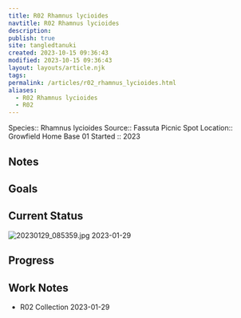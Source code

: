 ```yaml
---
title: R02 Rhamnus lycioides
navtitle: R02 Rhamnus lycioides
description: 
publish: true
site: tangledtanuki
created: 2023-10-15 09:36:43
modified: 2023-10-15 09:36:43
layout: layouts/article.njk
tags: 
permalink: /articles/r02_rhamnus_lycioides.html
aliases:
  - R02 Rhamnus lycioides
  - R02
---
```


Species:: Rhamnus lycioides
Source:: Fassuta Picnic Spot
Location:: Growfield Home Base 01
Started :: 2023
## Notes

## Goals
## Current Status

![20230129_085359.jpg](/img/20230129_085359.jpg)
2023-01-29

## Progress

## Work Notes

- R02 Collection 2023-01-29

